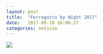 ```yaml
---
layout: post
title:  "Ferragosto by Night 2017"
date:   2017-08-10 16:06:27
categories: notizie
---
```


<img src="{{ '/images/fbn-2017.jpg' | prepend:site.baseurl }}" />